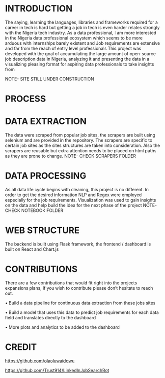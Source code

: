 # INTRODUCTION
The saying, learning the languages, libraries and frameworks required for a career in tech is hard but getting a job in tech is even harder relates strongly with the Nigeria tech industry. As a data professional, I am more interested in the Nigeria data professional ecosystem which seems to be more arduous with internships barely existent and Job requirements are extensive and far from the reach of entry level professionals
This project was developed with the goal of accumulating the large amount of open-source job description data in Nigeria, analyzing it and presenting the data in a visualizing pleasing format for aspiring data professionals to take insights from

NOTE- SITE STILL UNDER CONSTRUCTION

# PROCESS
# DATA EXTRACTION
The data were scraped from popular job sites, the scrapers are built using selenium and are provided in the repository. The scrapers are specific to certain job sites as the sites structures are taken into consideration. Also the scrapers are reusable but extra attention needs to be placed on html paths as they are prone to change.
NOTE- CHECK SCRAPERS FOLDER
# DATA PROCESSING 
As all data life cycle begins with cleaning, this project is no different. In order to get the desired information NLP and Regex were employed especially for the job requirements. Visualization was used to gain insights on the data and help build the idea for the next phase of the project
NOTE- CHECK NOTEBOOK FOLDER
# WEB STRUCTURE
The backend is built using Flask framework, the frontend / dashboard is built on React and Chart.js
# CONTRIBUTIONS
There are a few contributions that would fit right into the projects expansions plans, if you wish to contribute please don’t hesitate to reach out. 

 •	Build a data pipeline for continuous data extraction from these jobs sites
 
 •	Build a model that uses this data to predict job requirements for each data field and translates directly to the dashboard
 
 •	More plots and analytics to be added to the dashboard
# CREDIT
https://github.com/olaoluwaidowu

https://github.com/Trust914/LinkedInJobSearchBot
